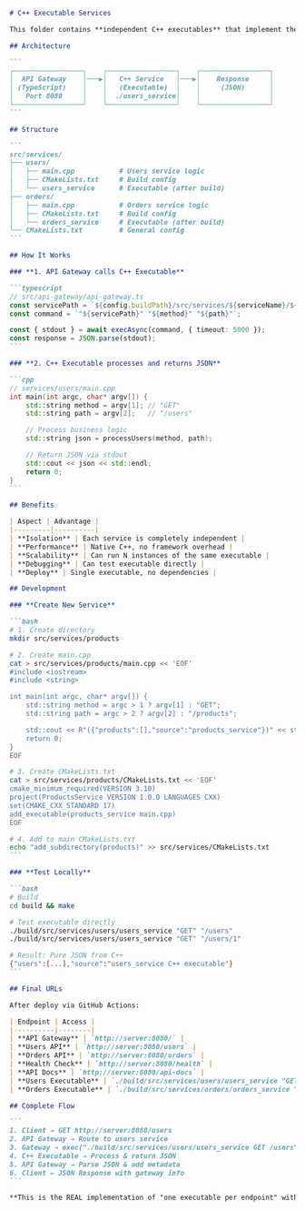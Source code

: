 ````markdown
# C++ Executable Services

This folder contains **independent C++ executables** that implement the **"one executable per endpoint"** vision.

## Architecture

```
┌─────────────────┐    ┌─────────────────┐    ┌─────────────────┐
│  API Gateway    │───▶│   C++ Service   │───▶│    Response     │
│ (TypeScript)    │    │   (Executable)  │    │     (JSON)      │
│   Port 8080     │    │  ./users_service│    │                 │
└─────────────────┘    └─────────────────┘    └─────────────────┘
```

## Structure

```
src/services/
├── users/
│   ├── main.cpp           # Users service logic
│   ├── CMakeLists.txt     # Build config
│   └── users_service      # Executable (after build)
├── orders/
│   ├── main.cpp           # Orders service logic
│   ├── CMakeLists.txt     # Build config
│   └── orders_service     # Executable (after build)
└── CMakeLists.txt         # General config
```

## How It Works

### **1. API Gateway calls C++ Executable**

```typescript
// src/api-gateway/api-gateway.ts
const servicePath = `${config.buildPath}/src/services/${serviceName}/${serviceName}_service`;
const command = `"${servicePath}" "${method}" "${path}"`;

const { stdout } = await execAsync(command, { timeout: 5000 });
const response = JSON.parse(stdout);
```

### **2. C++ Executable processes and returns JSON**

```cpp
// services/users/main.cpp
int main(int argc, char* argv[]) {
    std::string method = argv[1]; // "GET"
    std::string path = argv[2];   // "/users"

    // Process business logic
    std::string json = processUsers(method, path);

    // Return JSON via stdout
    std::cout << json << std::endl;
    return 0;
}
```

## Benefits

| Aspect | Advantage |
|---------|----------|
| **Isolation** | Each service is completely independent |
| **Performance** | Native C++, no framework overhead |
| **Scalability** | Can run N instances of the same executable |
| **Debugging** | Can test executable directly |
| **Deploy** | Single executable, no dependencies |

## Development

### **Create New Service**

```bash
# 1. Create directory
mkdir src/services/products

# 2. Create main.cpp
cat > src/services/products/main.cpp << 'EOF'
#include <iostream>
#include <string>

int main(int argc, char* argv[]) {
    std::string method = argc > 1 ? argv[1] : "GET";
    std::string path = argc > 2 ? argv[2] : "/products";

    std::cout << R"({"products":[],"source":"products_service"})" << std::endl;
    return 0;
}
EOF

# 3. Create CMakeLists.txt
cat > src/services/products/CMakeLists.txt << 'EOF'
cmake_minimum_required(VERSION 3.10)
project(ProductsService VERSION 1.0.0 LANGUAGES CXX)
set(CMAKE_CXX_STANDARD 17)
add_executable(products_service main.cpp)
EOF

# 4. Add to main CMakeLists.txt
echo "add_subdirectory(products)" >> src/services/CMakeLists.txt
```

### **Test Locally**

```bash
# Build
cd build && make

# Test executable directly
./build/src/services/users/users_service "GET" "/users"
./build/src/services/users/users_service "GET" "/users/1"

# Result: Pure JSON from C++
{"users":[...],"source":"users_service C++ executable"}
```

## Final URLs

After deploy via GitHub Actions:

| Endpoint | Access |
|----------|--------|
| **API Gateway** | `http://server:8080/` |
| **Users API** | `http://server:8080/users` |
| **Orders API** | `http://server:8080/orders` |
| **Health Check** | `http://server:8080/health` |
| **API Docs** | `http://server:8080/api-docs` |
| **Users Executable** | `./build/src/services/users/users_service "GET" "/users"` |
| **Orders Executable** | `./build/src/services/orders/orders_service "GET" "/orders"` |

## Complete Flow

```
1. Client → GET http://server:8080/users
2. API Gateway → Route to users service
3. Gateway → exec("./build/src/services/users/users_service GET /users")
4. C++ Executable → Process & return JSON
5. API Gateway → Parse JSON & add metadata
6. Client ← JSON Response with gateway info
```

**This is the REAL implementation of "one executable per endpoint" with unified API Gateway!**
````
